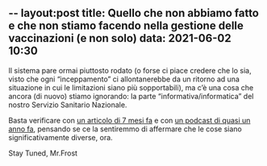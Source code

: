 --
layout:post
title: Quello che non abbiamo fatto e che non stiamo facendo nella gestione delle vaccinazioni (e non solo)
data: 2021-06-02 10:30
--

Il sistema pare ormai piuttosto rodato (o forse ci piace credere che lo sia, visto che ogni “inceppamento” ci allontanerebbe da un ritorno ad una situazione in cui le limitazioni siano più sopportabili), ma c’è una cosa che ancora (di nuovo) stiamo ignorando: la parte “informativa/informatica” del nostro Servizio Sanitario Nazionale.

Basta verificare con [un articolo di 7 mesi fa](https://www.ilpost.it/2020/11/23/sanita-digitale-italia/) e con [un podcast di quasi un anno fa](https://pca.st/episode/100e9f8c-5bbb-4207-a151-f1f3b3f526e0), pensando se ce la sentiremmo di affermare che le cose siano significativamente diverse, ora.

Stay Tuned, Mr.Frost
